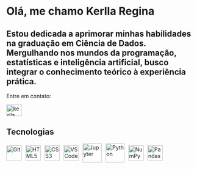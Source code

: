 # Olá, me chamo Kerlla Regina

## Estou dedicada a aprimorar minhas habilidades na graduação em Ciência de Dados. Mergulhando nos mundos da programação, estatísticas e inteligência artificial, busco integrar o conhecimento teórico à experiência prática. 
 

 Entre em contato:
<p align="left"><a href="https://www.linkedin.com/in/kerlla-regina-767489275/" target="_blank"><img src="https://raw.githubusercontent.com/rahuldkjain/github-profile-readme-generator/master/src/images/icons/Social/linked-in-alt.svg" alt="kerlla regina" height="30" width="40"/></a>
</p>


## Tecnologias

<div style="display: flex; align-items: center;">
    <a href="#" style="margin-right: 10px;">
        <img src="https://cdn.jsdelivr.net/gh/devicons/devicon/icons/git/git-original.svg" width="40" alt="Git">
    </a>
    <a href="#" style="margin-right: 10px;">
        <img src="https://cdn.jsdelivr.net/gh/devicons/devicon/icons/html5/html5-original.svg" width="40" alt="HTML5">
    </a>
    <a href="#" style="margin-right: 10px;">
        <img src="https://cdn.jsdelivr.net/gh/devicons/devicon/icons/css3/css3-original.svg" width="40" alt="CSS3">
    </a>
    <a href="#" style="margin-right: 10px;">
        <img src="https://cdn.jsdelivr.net/gh/devicons/devicon/icons/vscode/vscode-original.svg" width="40" alt="VS Code">
    </a>
    <a href="#" style="margin-right: 10px;">
        <img src="https://cdn.jsdelivr.net/gh/devicons/devicon/icons/jupyter/jupyter-original-wordmark.svg" width="50" alt="Jupyter">
    </a>
    <a href="#" style="margin-right: 10px;">
        <img src="https://cdn.jsdelivr.net/gh/devicons/devicon/icons/python/python-original-wordmark.svg" width="50" alt="Python">
    </a>
    <a href="#" style="margin-right: 10px;">
        <img src="https://cdn.jsdelivr.net/gh/devicons/devicon/icons/numpy/numpy-original.svg" width="40" alt="NumPy">
    </a>
    <a href="#" style="margin-right: 10px;">
        <img src="https://cdn.jsdelivr.net/gh/devicons/devicon/icons/pandas/pandas-original.svg" width="40" alt="Pandas">
    </a>
</div>
